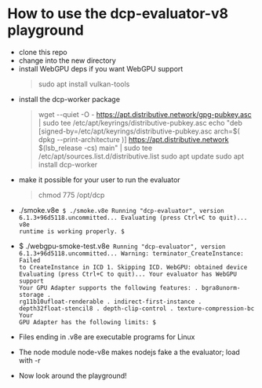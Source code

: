# How to use the dcp-evaluator-v8 playground
- clone this repo
- change into the new directory
- install WebGPU deps if you want WebGPU support<blockquote>
sudo apt install vulkan-tools
</blockquote>

- install the dcp-worker package <blockquote>
wget --quiet -O - https://apt.distributive.network/gpg-pubkey.asc | sudo tee /etc/apt/keyrings/distributive-pubkey.asc
echo "deb [signed-by=/etc/apt/keyrings/distributive-pubkey.asc arch=$( dpkg --print-architecture )] https://apt.distributive.network $(lsb_release -cs) main" | sudo tee /etc/apt/sources.list.d/distributive.list
sudo apt update
sudo apt install dcp-worker
</blockquote>

- make it possible for your user to run the evaluator<blockquote>
chmod 775 /opt/dcp
</blockquote>

- ./smoke.v8e<code>
$ ./smoke.v8e
Running "dcp-evaluator", version 6.1.3+96d5118.uncommitted...
Evaluating (press Ctrl+C to quit)...
v8e runtime is working properly. 
$</code>

- $ ./webgpu-smoke-test.v8e<code>
Running "dcp-evaluator", version 6.1.3+96d5118.uncommitted...
Warning: terminator_CreateInstance: Failed to CreateInstance in ICD 1.  Skipping ICD.
WebGPU: obtained device
Evaluating (press Ctrl+C to quit)...
Your evaluator has WebGPU support
Your GPU Adapter supports the following features:
 . bgra8unorm-storage
 . rg11b10ufloat-renderable
 . indirect-first-instance
 . depth32float-stencil8
 . depth-clip-control
 . texture-compression-bc
Your GPU Adapter has the following limits:
$</code>

- Files ending in .v8e are executable programs for Linux
- The node module node-v8e makes nodejs fake a the evaluator; load with -r
- Now look around the playground!

